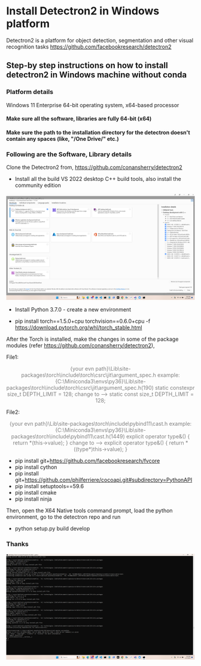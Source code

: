 # Install Detectron2 in Windows platform
Detectron2 is a platform for object detection, segmentation and other visual recognition tasks
https://github.com/facebookresearch/detectron2


## Step-by step instructions on how to install detectron2 in Windows machine without conda

### Platform details
Windows 11 Enterprise
64-bit operating system, x64-based processor

#### Make sure all the software, libraries are fully 64-bit (x64) #
#### Make sure the path to the installation directory for the detectron doesn't contain any spaces (like, "/One Drive/" etc.) #

### Following are the Software, Library details

Clone the Detectron2 from, https://github.com/conansherry/detectron2
 
- Install all the build VS 2022 desktop C++ build tools, also install the community edition
<p align="center">
  <img src="./VS_Build_Tools-2022.png" title="VS_Build_Tools-2019"> 
</p>


- Install Python 3.7.0 -  create a new environment
  
- pip install torch==1.5.0+cpu torchvision==0.6.0+cpu -f https://download.pytorch.org/whl/torch_stable.html

After the Torch is installed, make the changes in some of the package modules (refer https://github.com/conansherry/detectron2), 

File1: 
<p style="color: gray; text-align: center; font-style =  italic; text-indent: 50;"> 
  {your evn path}\Lib\site-packages\torch\include\torch\csrc\jit\argument_spec.h
  example:
  {C:\Miniconda3\envs\py36}\Lib\site-packages\torch\include\torch\csrc\jit\argument_spec.h(190)
    static constexpr size_t DEPTH_LIMIT = 128;
      change to -->
    static const size_t DEPTH_LIMIT = 128;
 </p>

File2: 
 <p style="color: gray; text-align: center; font-style =  italic; text-indent: 50;"> 
  {your evn path}\Lib\site-packages\torch\include\pybind11\cast.h
  example:
  {C:\Miniconda3\envs\py36}\Lib\site-packages\torch\include\pybind11\cast.h(1449)
    explicit operator type&() { return *(this->value); }
      change to -->
    explicit operator type&() { return *((type*)this->value); }
 </p>

- pip install git+https://github.com/facebookresearch/fvcore
- pip install cython
- pip install git+https://github.com/philferriere/cocoapi.git#subdirectory=PythonAPI 
- pip install setuptools==59.6
- pip install cmake
- pip install ninja
 
Then, open the X64 Native tools command prompt,  load the python environment, go to the detectron repo and run  
- python setup.py build develop

### Thanks #


<p align="center">
  <img src="./Installation_in_X64_NT_cmd.png" title="Installation in X64 NT command prompt">
</p>
